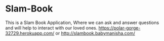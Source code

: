 # Slam-Book
This is a Slam Book Application, Where we can ask and answer questions and will help to interact with our loved ones.
https://polar-gorge-32729.herokuapp.com/ or http://slambook.babymanisha.com/